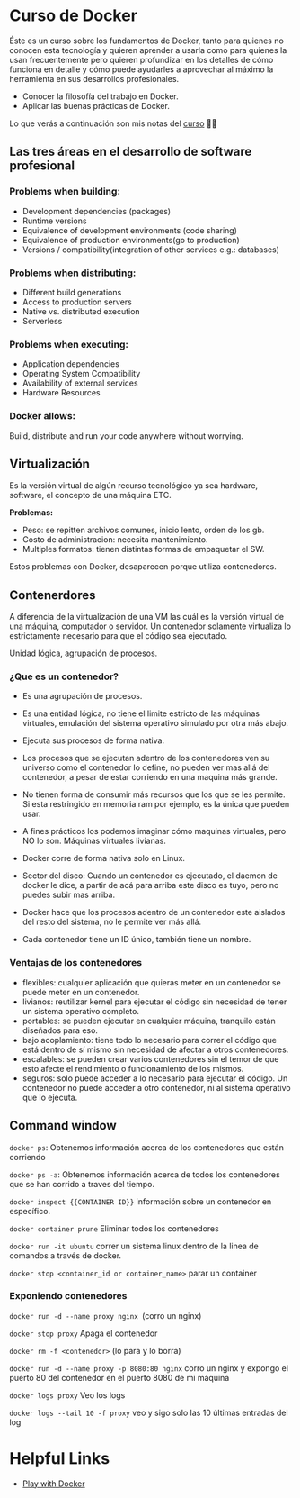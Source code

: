 # Curso de Docker

Éste es un curso sobre los fundamentos de Docker, tanto para quienes no conocen esta tecnología y quieren aprender a usarla como para quienes la usan frecuentemente pero quieren profundizar en los detalles de cómo funciona en detalle y cómo puede ayudarles a aprovechar al máximo la herramienta en sus desarrollos profesionales.

- Conocer la filosofía del trabajo en Docker.
- Aplicar las buenas prácticas de Docker.

Lo que verás a continuación son mis notas del [curso](https://platzi.com/cursos/docker/) 🚀🚀

## Las tres áreas en el desarrollo de software profesional

### Problems when building:
- Development dependencies (packages)
- Runtime versions
- Equivalence of development environments (code sharing)
- Equivalence of production environments(go to production)
- Versions / compatibility(integration of other services e.g.: databases)

### Problems when distributing:
- Different build generations
- Access to production servers
- Native vs. distributed execution
- Serverless

### Problems when executing:
- Application dependencies
- Operating System Compatibility
- Availability of external services
- Hardware Resources

### Docker allows:
Build, distribute and run your code anywhere without worrying.

## Virtualización

Es la versión virtual de algún recurso tecnológico ya sea hardware, software, el concepto de una máquina ETC.

**Problemas:**
- Peso: se repitten archivos comunes, inicio lento, orden de los gb.
- Costo de administracion: necesita mantenimiento.
- Multiples formatos: tienen distintas formas de empaquetar el SW.

Estos problemas con Docker, desaparecen porque utiliza contenedores.

## Contenerdores

A diferencia de la virtualización de una VM las cuál es la versión virtual de una máquina, computador o servidor. Un contenedor solamente virtualiza lo estrictamente necesario para que el código sea ejecutado.

Unidad lógica, agrupación de procesos.

### ¿Que es un contenedor?

- Es una agrupación de procesos.

- Es una entidad lógica, no tiene el limite estricto de las máquinas virtuales, emulación del sistema operativo simulado por otra más abajo.

- Ejecuta sus procesos de forma nativa.

- Los procesos que se ejecutan adentro de los contenedores ven su universo como el contenedor lo define, no pueden ver mas allá del contenedor, a pesar de estar corriendo en una maquina más grande.

- No tienen forma de consumir más recursos que los que se les permite. Si esta restringido en memoria ram por ejemplo, es la única que pueden usar.

- A fines prácticos los podemos imaginar cómo maquinas virtuales, pero NO lo son. Máquinas virtuales livianas.

- Docker corre de forma nativa solo en Linux.

- Sector del disco: Cuando un contenedor es ejecutado, el daemon de docker le dice, a partir de acá para arriba este disco es tuyo, pero no puedes subir mas arriba.

- Docker hace que los procesos adentro de un contenedor este aislados del resto del sistema, no le permite ver más allá.

- Cada contenedor tiene un ID único, también tiene un nombre.

### Ventajas de los contenedores

- flexibles: cualquier aplicación que quieras meter en un contenedor se puede meter en un contenedor.
- livianos: reutilizar kernel para ejecutar el código sin necesidad de tener un sistema operativo completo.
- portables: se pueden ejecutar en cualquier máquina, tranquilo están diseñados para eso.
- bajo acoplamiento: tiene todo lo necesario para correr el código que está dentro de sí mismo sin necesidad de afectar a otros contenedores.
- escalables: se pueden crear varios contenedores sin el temor de que esto afecte el rendimiento o funcionamiento de los mismos.
- seguros: solo puede acceder a lo necesario para ejecutar el código. Un contenedor no puede acceder a otro contenedor, ni al sistema operativo que lo ejecuta.

## Command window

`docker ps`: Obtenemos información acerca de los contenedores que están corriendo

`docker ps -a`: Obtenemos información acerca de todos los contenedores que se han corrido a traves del tiempo.

`docker inspect {{CONTAINER ID}}` información sobre un contenedor en específico.

`docker container prune` Eliminar todos los contenedores

`docker run -it ubuntu` correr un sistema linux dentro de la linea de comandos a través de docker.

`docker stop <container_id or container_name>` parar un container

### Exponiendo contenedores

`docker run -d --name proxy nginx `(corro un nginx)

`docker stop proxy` Apaga el contenedor

`docker rm -f <contenedor>` (lo para y lo borra)

`docker run -d --name proxy -p 8080:80 nginx` corro un nginx y expongo el puerto 80 del contenedor en el puerto 8080 de mi máquina

`docker logs proxy` Veo los logs

`docker logs --tail 10 -f proxy` veo y sigo solo las 10 últimas entradas del log

# Helpful Links

- [Play with Docker](https://labs.play-with-docker.com/)